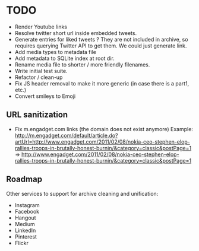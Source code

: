 # TODO

- Render Youtube links
- Resolve twitter short url inside embedded tweets.
- Generate entries for liked tweets ? They are not included in archive, so requires querying Twitter API to get them.
  We could just generate link.
- Add media types to metadata file
- Add metadata to SQLite index at root dir.
- Rename media file to shorter / more friendly filenames.
- Write initial test suite.
- Refactor / clean-up
- Fix JS header removal to make it more generic (in case there is a part1, etc.)
- Convert smileys to Emoji

## URL sanitization

- Fix m.engadget.com links (the domain does not exist anymore)
Example:
 http://m.engadget.com/default/article.do?artUrl=http://www.engadget.com/2011/02/08/nokia-ceo-stephen-elop-rallies-troops-in-brutally-honest-burnin/&category=classic&postPage=1
 => http://www.engadget.com/2011/02/08/nokia-ceo-stephen-elop-rallies-troops-in-brutally-honest-burnin/&category=classic&postPage=1

## Roadmap

Other services to support for archive cleaning and unification:

- Instagram
- Facebook
- Hangout
- Medium
- LinkedIn
- Pinterest
- Flickr
